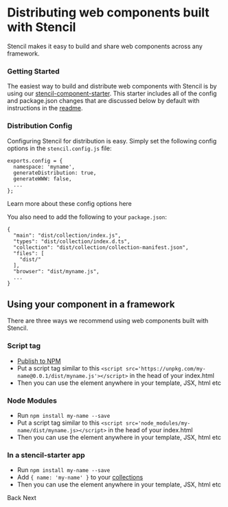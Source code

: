 # Distributing web components built with Stencil

Stencil makes it easy to build and share web components across any framework.


### Getting Started

The easiest way to build and distribute web components with Stencil is by using our [stencil-component-starter](https://github.com/ionic-team/stencil-component-starter). This starter includes all of the config and package.json changes that are discussed below by default with instructions in the [readme](https://github.com/ionic-team/stencil-component-starter/blob/master/readme.md).


### Distribution Config

Configuring Stencil for distribution is easy. Simply set the following config options in the `stencil.config.js` file:

```
exports.config = {
  namespace: 'myname',
  generateDistribution: true,
  generateWWW: false,
  ...
};
```

<stencil-route-link url="/docs/stencil-config" router="#router" custom="true">
  Learn more about these config options here
</stencil-route-link>


You also need to add the following to your `package.json`: 

```
{
  "main": "dist/collection/index.js",
  "types": "dist/collection/index.d.ts",
  "collection": "dist/collection/collection-manifest.json",
  "files": [
    "dist/"
  ],
  "browser": "dist/myname.js",
  ...
}
```

## Using your component in a framework

There are three ways we recommend using web components built with Stencil.

### Script tag

- [Publish to NPM](https://docs.npmjs.com/getting-started/publishing-npm-packages)
- Put a script tag similar to this `<script src='https://unpkg.com/my-name@0.0.1/dist/myname.js'></script>` in the head of your index.html
- Then you can use the element anywhere in your template, JSX, html etc

### Node Modules
- Run `npm install my-name --save`
- Put a script tag similar to this `<script src='node_modules/my-name/dist/myname.js></script>` in the head of your index.html
- Then you can use the element anywhere in your template, JSX, html etc

### In a stencil-starter app
- Run `npm install my-name --save`
- Add `{ name: 'my-name' }` to your [collections](https://github.com/ionic-team/stencil-app-starter/blob/master/stencil.config.js#L5)
- Then you can use the element anywhere in your template, JSX, html etc


<stencil-route-link url="/docs/service-workers" router="#router" custom="true" class="backButton">
  Back
</stencil-route-link>

<stencil-route-link url="/docs/routing" custom="true" class="nextButton">
  Next
</stencil-route-link>